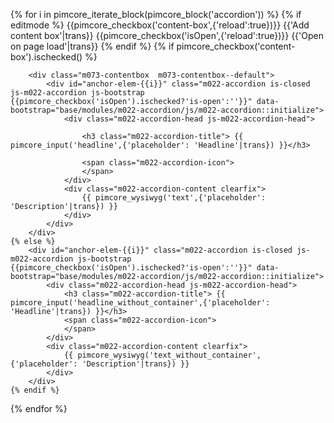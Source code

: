 {% for i in pimcore_iterate_block(pimcore_block('accordion')) %}
    {%  if editmode %}
        <span class="edit-control position-static content-box-control" title="Check this box to add a white background.">{{pimcore_checkbox('content-box',{'reload':true})}} <label>{{'Add content box'|trans}}</label></span>
        <span class="edit-control position-static content-box-control" title="Check this box to open text.">{{pimcore_checkbox('isOpen',{'reload':true})}} <label>{{'Open on page load'|trans}}</label></span>
    {% endif %}
    {% if pimcore_checkbox('content-box').ischecked() %}

        <div class="m073-contentbox  m073-contentbox--default">    
            <div id="anchor-elem-{{i}}" class="m022-accordion is-closed js-m022-accordion js-bootstrap {{pimcore_checkbox('isOpen').ischecked?'is-open':''}}" data-bootstrap="base/modules/m022-accordion/js/m022-accordion::initialize">
                <div class="m022-accordion-head js-m022-accordion-head">

                    <h3 class="m022-accordion-title"> {{ pimcore_input('headline',{'placeholder': 'Headline'|trans}) }}</h3>

                    <span class="m022-accordion-icon">
                    </span>
                </div>
                <div class="m022-accordion-content clearfix">
                    {{ pimcore_wysiwyg('text',{'placeholder': 'Description'|trans}) }}
                </div>
            </div> 
        </div>
    {% else %} 
        <div id="anchor-elem-{{i}}" class="m022-accordion is-closed js-m022-accordion js-bootstrap {{pimcore_checkbox('isOpen').ischecked?'is-open':''}}" data-bootstrap="base/modules/m022-accordion/js/m022-accordion::initialize">
            <div class="m022-accordion-head js-m022-accordion-head">
                <h3 class="m022-accordion-title"> {{ pimcore_input('headline_without_container',{'placeholder': 'Headline'|trans}) }}</h3>
                <span class="m022-accordion-icon">
                </span>
            </div>
            <div class="m022-accordion-content clearfix">
                {{ pimcore_wysiwyg('text_without_container',{'placeholder': 'Description'|trans}) }}
            </div>
        </div>
    {% endif %}      
{% endfor %} 
